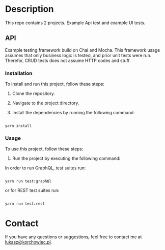 # Description

This repo contains 2 projects. Example Api test and example UI tests.

## API

Example testing framework build on Chai and Mocha. This framework usage assumes that only business logic is tested, and prior unit tests were run. Therefor, CRUD tests does not assume HTTP codes and stuff.
  
### Installation

To install and run this project, follow these steps:
1. Clone the repository.

2. Navigate to the project directory.

3. Install the dependencies by running the following command:

```

yarn install

``` 

### Usage

To use this project, follow these steps:

1. Run the project by executing the following command:

In order to run GraphQL, test suites run:

```

yarn run test:graphQl

```

or for REST test suites run:

```

yarn run test:rest

```

# Contact

If you have any questions or suggestions, feel free to contact me at [lukasz@korchowiec.pl](mailto:lukasz@korchowiec.pl).